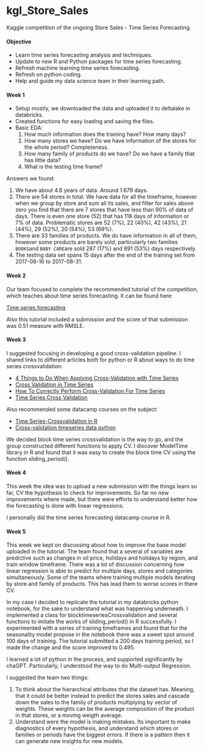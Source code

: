 # kgl_Store_Sales
Kaggle competition of the ongoing Store Sales - Time Series Forecasting.

#### Objective

- Learn time series forecasting analysis and techniques.
- Update to new R and Python packages for time series forecasting.
- Refresh machine learning time series forecasting.
- Refresh on python coding.
- Help and guide my data science team in their learning path.

#### Week 1

- Setup mostly, we downloaded the data and uploaded it to deltalake in databricks.
- Created functions for easy loading and saving the files.
- Basic EDA:
  1. How much information does the training have? How many days?
  2. How many stores we have? Do we have information of the stores for the whole period? Completeness.
  3. How many family of products do we have? Do we have a family that has little data?
  4. What is the testing time frame?

Answers we found:

1. We have about 4.6 years of data. Around 1.679 days. 
2. There are 54 stores in total. We have data for all the timeframe, however when we group by store and sum all its sales, and filter for sales above zero you find that there are 7 stores that have less than 90% of data of days. There is even one store (52) that has 118 days of information or 7% of data. Problematic stores are 52 (7%), 22 (40%), 42 (43%), 21 (44%), 29 (52%), 20 (54%), 53 (69%).
3. There are 33 families of products. We do have information in all of them, however some products are barely sold, particularly two families `BOOKS`and `BABY CARE`are sold 287 (17%) and 891 (53%) days respectively.
4. The testing data set spans 15 days after the end of the training set from 2017-08-16 to 2017-08-31.

#### Week 2

Our team focused to complete the recommended tutorial of the competition, which teaches about time series forecasting. It can be found here:

[Time series forecasting](https://www.kaggle.com/learn/time-series)

Also this tutorial included a submission and the score of that submission was 0.51 measure with RMSLE. 

#### Week 3

I suggested focusing in developing a good cross-validation pipeline. I shared links to different articles both for python or R about ways to do time series crossvalidation:

- [4 Things to Do When Applying Cross-Validation with Time Series](https://towardsdatascience.com/4-things-to-do-when-applying-cross-validation-with-time-series-c6a5674ebf3a)
- [Cross Validation in Time Series](https://medium.com/@soumyachess1496/cross-validation-in-time-series-566ae4981ce4)
- [How To Correctly Perform Cross-Validation For Time Series](https://towardsdatascience.com/how-to-correctly-perform-cross-validation-for-time-series-b083b869e42c)
- [Time Series Cross Validation](https://rpubs.com/crossxwill/time-series-cv)

Also recommended some datacamp courses on the subject:

- [Time Series-Crossvalidation in R](https://campus.datacamp.com/courses/forecasting-in-r/benchmark-methods-and-forecast-accuracy?ex=9)
- [Cross-validation timeseries data python](https://campus.datacamp.com/courses/machine-learning-for-time-series-data-in-python/validating-and-inspecting-time-series-models?ex=6)

We decided block time series crossvalidation is the way to go, and the group constructed different functions to apply CV. I discover ModelTime library in R and found that it was easy to create the block time CV using the function sliding_period(). 

#### Week 4

This week the idea was to upload a new submission with the things learn so far, CV the hypothesis to check for improvements. So far no new improvements where made, but there were efforts to understand better how the forecasting is done with linear regressions. 

I personally did the time series forecasting datacamp course in R. 

#### Week 5

This week we kept on discussing about how to improve the base model uploaded in the tutorial. The team found that a several of variables are predictive such as changes in oil price, holidays and holidays by region, and train window timeframe. There was a lot of discussion concerning how linear regression is able to predict for multiple days, stores and categories simultaneously. Some of the teams where training multiple models iterating by store and family of products. This has lead them to worse scores in there CV. 

In my case I decided to replicate the tutorial in my databricks python notebook, for the sake to understand what was happening underneath. I implemented a class for blocktimeseriesCrossvalidation and several functions to imitate the works of sliding_period() in R successfully. I experimented with a series of training timeframes and found that for the seasonality model propose in the notebook there was a sweet spot around 100 days of training. The tutorial submitted a 200 days training period, so I made the change and the score improved to 0.495. 

I learned a lot of python in the process, and supported significantly by chaGPT. Particularly, I understood the way to do Multi-output Regression. 

I suggested the team two things:

1. To think about the hierarchical attributes that the dataset has. Meaning, that it could be better instead to predict the stores sales and cascade down the sales to the family of products multiplying by vector of weights. These weights can be the average composition of the product in that stores, or a moving weigth average.
2. Understand were the model is making mistakes. Its important to make diagnostics of every hypothesis, and understand which stores or families or periods have the biggest errors. If there is a pattern then it can generate new insights for new models.




